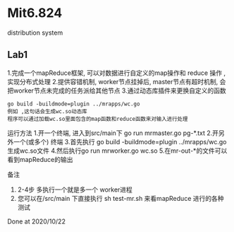 # Mit6.824
distribution system


## Lab1

1.完成一个mapReduce框架, 可以对数据进行自定义的map操作和 reduce 操作 ,实现分布式处理 
2.提供容错机制, worker节点挂掉后, master节点有超时机制, 会把worker节点未完成的任务派给其他节点
3.通过动态库插件来更换自定义的函数 
```
go build -buildmode=plugin ../mrapps/wc.go
例如 ,这句话会生成wc.so动态库
程序可以通过加载wc.so里面包含的map函数和reduce函数来对输入进行处理
```

运行方法
1.开一个终端, 进入到src/main下 go run mrmaster.go pg-*.txt
2.开另外一个(或多个) 终端 
3.首先执行 go build -buildmode=plugin ../mrapps/wc.go 生成wc.so文件
4.然后执行go run mrworker.go wc.so
5.在mr-out-*的文件可以看到mapReduce的输出


备注

1. 2-4步 多执行一个就是多一个 worker进程
2. 您可以在/src/main 下直接执行 sh test-mr.sh 来看mapReduce 进行的各种测试

Done at 2020/10/22
